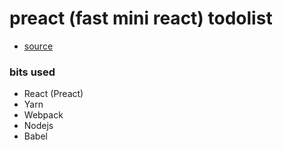 # preact (fast mini react) todolist

- [source](https://github.com/developit/preact-todomvc/blob/master/README.md)

### bits used
- React (Preact)
- Yarn
- Webpack
- Nodejs
- Babel